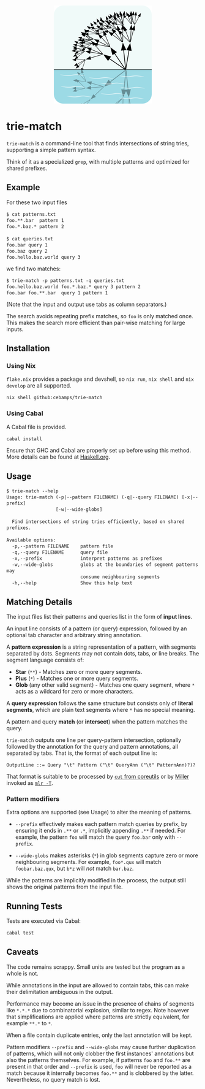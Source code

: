 <p align="center">
<img height="256" src="logo/logo.png"/>
</p>

# trie-match

`trie-match` is a command-line tool that finds intersections of string tries,
supporting a simple pattern syntax.

Think of it as a specialized `grep`, with multiple patterns and optimized for
shared prefixes.

## Example

For these two input files

```console
$ cat patterns.txt
foo.**.bar	pattern 1
foo.*.baz.*	pattern 2

$ cat queries.txt
foo.bar	query 1
foo.baz	query 2
foo.hello.baz.world	query 3
```

we find two matches:

```console
$ trie-match -p patterns.txt -q queries.txt
foo.hello.baz.world	foo.*.baz.*	query 3	pattern 2
foo.bar	foo.**.bar	query 1	pattern 1
```

(Note that the input and output use tabs as column separators.)

The search avoids repeating prefix matches, so `foo` is only matched once. This
makes the search more efficient than pair-wise matching for large inputs.

## Installation

### Using Nix

`flake.nix` provides a package and devshell, so `nix run`, `nix shell` and
`nix develop` are all supported.

```sh
nix shell github:cebamps/trie-match
```

### Using Cabal

A Cabal file is provided.

```sh
cabal install
```

Ensure that GHC and Cabal are properly set up before using this method. More
details can be found at [Haskell.org](https://www.haskell.org/get-started/).

## Usage

```console
$ trie-match --help
Usage: trie-match (-p|--pattern FILENAME) (-q|--query FILENAME) [-x|--prefix]
                  [-w|--wide-globs]

  Find intersections of string tries efficiently, based on shared prefixes.

Available options:
  -p,--pattern FILENAME    pattern file
  -q,--query FILENAME      query file
  -x,--prefix              interpret patterns as prefixes
  -w,--wide-globs          globs at the boundaries of segment patterns may
                           consume neighbouring segments
  -h,--help                Show this help text
```

## Matching Details

The input files list their patterns and queries list in the form of **input
lines**.

An input line consists of a pattern (or query) expression, followed by an
optional tab character and arbitrary string annotation.

A **pattern expression** is a string representation of a pattern, with segments
separated by dots. Segments may not contain dots, tabs, or line breaks. The
segment language consists of:

- **Star** (`**`) - Matches zero or more query segments.
- **Plus** (`*`) - Matches one or more query segments.
- **Glob** (any other valid segment) - Matches one query segment, where `*` acts
  as a wildcard for zero or more characters.

A **query expression** follows the same structure but consists only of **literal
segments**, which are plain text segments where `*` has no special meaning.

A pattern and query **match** (or **intersect**) when the pattern matches the
query.

`trie-match` outputs one line per query-pattern intersection, optionally
followed by the annotation for the query and pattern annotations, all separated
by tabs. That is, the format of each output line is:

```ebnf
OutputLine ::= Query "\t" Pattern ("\t" QueryAnn ("\t" PatternAnn)?)?
```

That format is suitable to be processed by [`cut` from coreutils][cut] or by
[Miller] invoked as [`mlr -T`][mlr-T].

[cut]: https://www.man7.org/linux/man-pages/man1/cut.1.html
[Miller]: https://miller.readthedocs.io/
[mlr-T]:
  https://miller.readthedocs.io/en/latest/reference-main-flag-list/#format-conversion-keystroke-saver-flags

### Pattern modifiers

Extra options are supported (see Usage) to alter the meaning of patterns.

- `--prefix` effectively makes each pattern match queries by prefix, by ensuring
  it ends in `.**` or `.*`, implicitly appending `.**` if needed. For example,
  the pattern `foo` will match the query `foo.bar` only with `--prefix`.

- `--wide-globs` makes asterisks (`*`) in glob segments capture zero or more
  neighbouring segments. For example, `foo*.qux` will match `foobar.baz.qux`,
  but `b*z` will _not_ match `bar.baz`.

While the patterns are implicitly modified in the process, the output still
shows the original patterns from the input file.

## Running Tests

Tests are executed via Cabal:

```sh
cabal test
```

## Caveats

The code remains scrappy. Small units are tested but the program as a whole is
not.

While annotations in the input are allowed to contain tabs, this can make their
delimitation ambiguous in the output.

Performance may become an issue in the presence of chains of segments like
`*.*.*` due to combinatorial explosion, similar to regex. Note however that
simplifications are applied where patterns are strictly equivalent, for example
`**.*` to `*`.

When a file contain duplicate entries, only the last annotation will be kept.

Pattern modifiers `--prefix` and `--wide-globs` may cause further duplication of
patterns, which will not only clobber the first instances' annotations but also
the patterns themselves. For example, if patterns `foo` and `foo.**` are present
in that order and `--prefix` is used, `foo` will never be reported as a match
because it internally becomes `foo.**` and is clobbered by the latter.
Nevertheless, no query match is lost.
